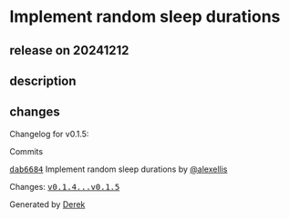 # Implement random sleep durations

## release on 20241212

## description

## changes

Changelog for v0.1.5:

Commits

<a class="commit-link" data-hovercard-type="commit" data-hovercard-url="https://github.com/openfaas/store-functions/commit/dab6684e256ba1ef76ccacdaa401071a220f25d2/hovercard" href="https://github.com/openfaas/store-functions/commit/dab6684e256ba1ef76ccacdaa401071a220f25d2"><tt>dab6684</tt></a> Implement random sleep durations by <a class="user-mention notranslate" data-hovercard-type="user" data-hovercard-url="/users/alexellis/hovercard" data-octo-click="hovercard-link-click" data-octo-dimensions="link_type:self" href="https://github.com/alexellis">@alexellis</a>

Changes: <a class="commit-link" href="https://github.com/openfaas/store-functions/compare/v0.1.4...v0.1.5"><tt>v0.1.4...v0.1.5</tt></a>

Generated by <a href="https://github.com/alexellis/derek/">Derek</a>

